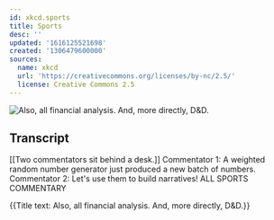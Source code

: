 ```yaml
---
id: xkcd.sports
title: Sports
desc: ''
updated: '1616125521698'
created: '1306479600000'
sources:
  name: xkcd
  url: 'https://creativecommons.org/licenses/by-nc/2.5/'
  license: Creative Commons 2.5
---
```

![Also, all financial analysis. And, more directly, D&D.](https://imgs.xkcd.com/comics/sports.png)

## Transcript
[[Two commentators sit behind a desk.]]
Commentator 1: A weighted random number generator just produced a new batch of numbers.
Commentator 2: Let's use them to build narratives!
ALL SPORTS COMMENTARY

{{Title text: Also, all financial analysis. And, more directly, D&D.}}
